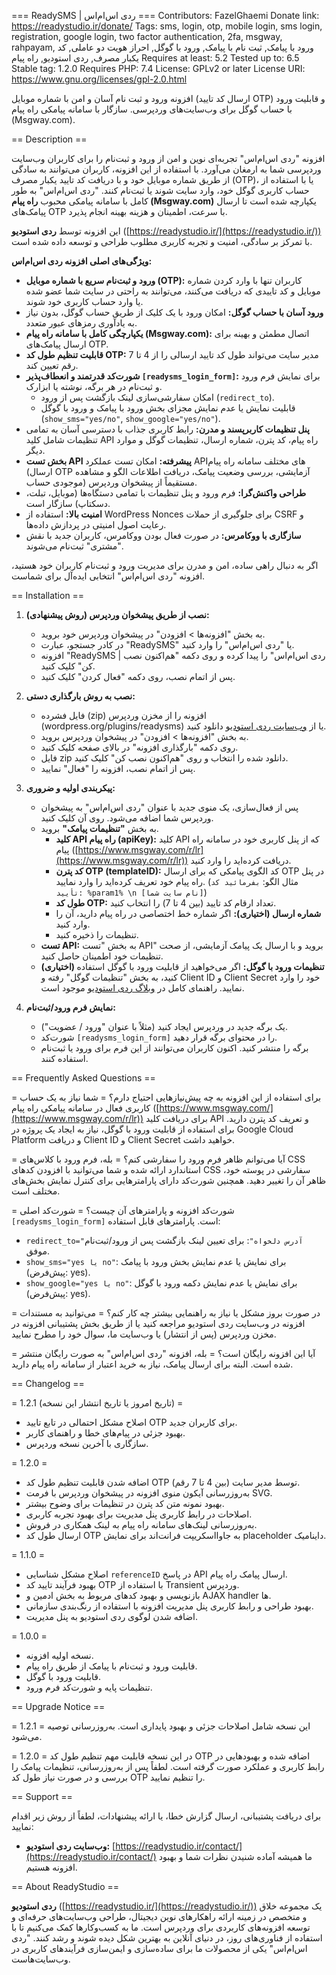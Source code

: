 === ReadySMS | ردی اس‌ام‌اس ===
Contributors: FazelGhaemi
Donate link: https://readystudio.ir/donate/
Tags: sms, login, otp, mobile login, sms login, registration, google login, two factor authentication, 2fa, msgway, rahpayam, ورود با پیامک, ثبت نام با پیامک, ورود با گوگل, احراز هویت دو عاملی, کد یکبار مصرف, ردی استودیو, راه پیام
Requires at least: 5.2
Tested up to: 6.5
Stable tag: 1.2.0
Requires PHP: 7.4
License: GPLv2 or later
License URI: https://www.gnu.org/licenses/gpl-2.0.html

افزونه ورود و ثبت نام آسان و امن با شماره موبایل (ارسال کد تایید OTP) و قابلیت ورود با حساب گوگل برای وب‌سایت‌های وردپرسی. سازگار با سامانه پیامکی راه پیام (Msgway.com).

== Description ==

افزونه "ردی اس‌ام‌اس" تجربه‌ای نوین و امن از ورود و ثبت‌نام را برای کاربران وب‌سایت وردپرسی شما به ارمغان می‌آورد. با استفاده از این افزونه، کاربران می‌توانند به سادگی از طریق شماره موبایل خود و با دریافت کد تایید یکبار مصرف (OTP)، یا با استفاده از حساب کاربری گوگل خود، وارد سایت شوند یا ثبت‌نام کنند. "ردی اس‌ام‌اس" به طور کامل با سامانه پیامکی محبوب **راه پیام (Msgway.com)** یکپارچه شده است تا ارسال پیامک‌های OTP با سرعت، اطمینان و هزینه بهینه انجام پذیرد.

این افزونه توسط **ردی استودیو** ([https://readystudio.ir/](https://readystudio.ir/)) با تمرکز بر سادگی، امنیت و تجربه کاربری مطلوب طراحی و توسعه داده شده است.

**ویژگی‌های اصلی افزونه ردی اس‌ام‌اس:**

* **ورود و ثبت‌نام سریع با شماره موبایل (OTP):** کاربران تنها با وارد کردن شماره موبایل و کد تاییدی که دریافت می‌کنند، می‌توانند به راحتی در سایت شما عضو شده یا وارد حساب کاربری خود شوند.
* **ورود آسان با حساب گوگل:** امکان ورود با یک کلیک از طریق حساب گوگل، بدون نیاز به یادآوری رمزهای عبور متعدد.
* **یکپارچگی کامل با سامانه راه پیام (Msgway.com):** اتصال مطمئن و بهینه برای ارسال پیامک‌های OTP.
* **قابلیت تنظیم طول کد OTP:** مدیر سایت می‌تواند طول کد تایید ارسالی را از 4 تا 7 رقم تعیین کند.
* **شورت‌کد قدرتمند و انعطاف‌پذیر `[readysms_login_form]`:** برای نمایش فرم ورود و ثبت‌نام در هر برگه، نوشته یا ابزارک.
    * امکان سفارشی‌سازی لینک بازگشت پس از ورود (`redirect_to`).
    * قابلیت نمایش یا عدم نمایش مجزای بخش ورود با پیامک و ورود با گوگل (`show_sms="yes/no"`, `show_google="yes/no"`).
* **پنل تنظیمات کاربرپسند و مدرن:** رابط کاربری جذاب با دسترسی آسان به تمامی تنظیمات شامل کلید API راه پیام، کد پترن، شماره ارسال، تنظیمات گوگل و موارد دیگر.
* **بخش تست API پیشرفته:** امکان تست عملکرد APIهای مختلف سامانه راه پیام (ارسال OTP آزمایشی، بررسی وضعیت پیامک، دریافت اطلاعات الگو و مشاهده موجودی حساب) مستقیماً از پیشخوان وردپرس.
* **طراحی واکنش‌گرا:** فرم ورود و پنل تنظیمات با تمامی دستگاه‌ها (موبایل، تبلت، دسکتاپ) سازگار است.
* **امنیت بالا:** استفاده از WordPress Nonces برای جلوگیری از حملات CSRF و رعایت اصول امنیتی در پردازش داده‌ها.
* **سازگاری با ووکامرس:** در صورت فعال بودن ووکامرس، کاربران جدید با نقش "مشتری" ثبت‌نام می‌شوند.

اگر به دنبال راهی ساده، امن و مدرن برای مدیریت ورود و ثبت‌نام کاربران خود هستید، افزونه "ردی اس‌ام‌اس" انتخابی ایده‌آل برای شماست.

== Installation ==

1.  **نصب از طریق پیشخوان وردپرس (روش پیشنهادی):**
    * به بخش "افزونه‌ها > افزودن" در پیشخوان وردپرس خود بروید.
    * در کادر جستجو، عبارت "ReadySMS" یا "ردی اس‌ام‌اس" را وارد کنید.
    * افزونه "ReadySMS | ردی اس‌ام‌اس" را پیدا کرده و روی دکمه "هم‌اکنون نصب کن" کلیک کنید.
    * پس از اتمام نصب، روی دکمه "فعال کردن" کلیک کنید.

2.  **نصب به روش بارگذاری دستی:**
    * فایل فشرده (zip) افزونه را از مخزن وردپرس (wordpress.org/plugins/readysms) یا از [وب‌سایت ردی استودیو](https://readystudio.ir/readysms-plugin/) دانلود کنید.
    * به بخش "افزونه‌ها > افزودن" در پیشخوان وردپرس بروید.
    * روی دکمه "بارگذاری افزونه" در بالای صفحه کلیک کنید.
    * فایل zip دانلود شده را انتخاب و روی "هم‌اکنون نصب کن" کلیک کنید.
    * پس از اتمام نصب، افزونه را "فعال" نمایید.

3.  **پیکربندی اولیه و ضروری:**
    * پس از فعال‌سازی، یک منوی جدید با عنوان "ردی اس‌ام‌اس" به پیشخوان وردپرس شما اضافه می‌شود. روی آن کلیک کنید.
    * به بخش **"تنظیمات پیامک"** بروید.
        * **کلید API راه پیام (apiKey):** کلید API که از پنل کاربری خود در سامانه راه پیام ([https://www.msgway.com/r/lr](https://www.msgway.com/r/lr)) دریافت کرده‌اید را وارد کنید.
        * **کد پترن OTP (templateID):** کد الگوی پیامکی که برای ارسال OTP در پنل راه پیام خود تعریف کرده‌اید را وارد نمایید. (مثال الگو: `بفرمائید کد تأیید: %param1% \n [نام سایت شما]`)
        * **طول کد OTP:** تعداد ارقام کد تایید (بین 4 تا 7) را انتخاب کنید.
        * **شماره ارسال (اختیاری):** اگر شماره خط اختصاصی در راه پیام دارید، آن را وارد کنید.
        * تنظیمات را ذخیره کنید.
    * **تست API:** به بخش "تست API" بروید و با ارسال یک پیامک آزمایشی، از صحت تنظیمات خود اطمینان حاصل کنید.
    * **(اختیاری) تنظیمات ورود با گوگل:** اگر می‌خواهید از قابلیت ورود با گوگل استفاده کنید، به بخش "تنظیمات گوگل" رفته و Client ID و Client Secret خود را وارد نمایید. راهنمای کامل در [وبلاگ ردی استودیو](https://readystudio.ir/wordpress-google-login-setup/?utm_source=plugin_readme&utm_medium=link&utm_campaign=readysms) موجود است.

4.  **نمایش فرم ورود/ثبت‌نام:**
    * یک برگه جدید در وردپرس ایجاد کنید (مثلاً با عنوان "ورود / عضویت").
    * شورت‌کد `[readysms_login_form]` را در محتوای برگه قرار دهید.
    * برگه را منتشر کنید. اکنون کاربران می‌توانند از این فرم برای ورود یا ثبت‌نام استفاده کنند.

== Frequently Asked Questions ==

= برای استفاده از این افزونه به چه پیش‌نیازهایی احتیاج دارم؟ =
شما نیاز به یک حساب کاربری فعال در سامانه پیامکی راه پیام ([https://www.msgway.com/](https://www.msgway.com/r/lr)) برای دریافت کلید API و تعریف کد پترن دارید.
برای استفاده از قابلیت ورود با گوگل، نیاز به ایجاد یک پروژه در Google Cloud Platform و دریافت Client ID و Client Secret خواهید داشت.

= آیا می‌توانم ظاهر فرم ورود را سفارشی کنم؟ =
بله، فرم ورود با کلاس‌های CSS استاندارد ارائه شده و شما می‌توانید با افزودن کدهای CSS سفارشی در پوسته خود، ظاهر آن را تغییر دهید. همچنین شورت‌کد دارای پارامترهایی برای کنترل نمایش بخش‌های مختلف است.

= شورت‌کد افزونه و پارامترهای آن چیست؟ =
شورت‌کد اصلی `[readysms_login_form]` است. پارامترهای قابل استفاده:
* `redirect_to="آدرس دلخواه"`: برای تعیین لینک بازگشت پس از ورود/ثبت‌نام موفق.
* `show_sms="yes یا no"`: برای نمایش یا عدم نمایش بخش ورود با پیامک (پیش‌فرض: yes).
* `show_google="yes یا no"`: برای نمایش یا عدم نمایش دکمه ورود با گوگل (پیش‌فرض: yes).

= در صورت بروز مشکل یا نیاز به راهنمایی بیشتر چه کار کنم؟ =
می‌توانید به مستندات افزونه در وب‌سایت ردی استودیو مراجعه کنید یا از طریق بخش پشتیبانی افزونه در مخزن وردپرس (پس از انتشار) یا وب‌سایت ما، سوال خود را مطرح نمایید.

= آیا این افزونه رایگان است؟ =
بله، افزونه "ردی اس‌ام‌اس" به صورت رایگان منتشر شده است. البته برای ارسال پیامک، نیاز به خرید اعتبار از سامانه راه پیام دارید.


== Changelog ==

= 1.2.1 (تاریخ امروز یا تاریخ انتشار این نسخه) =
* اصلاح مشکل احتمالی در تابع تایید OTP برای کاربران جدید.
* بهبود جزئی در پیام‌های خطا و راهنمای کاربر.
* سازگاری با آخرین نسخه وردپرس.

= 1.2.0 =
* اضافه شدن قابلیت تنظیم طول کد OTP (بین 4 تا 7 رقم) توسط مدیر سایت.
* به‌روزرسانی آیکون منوی افزونه در پیشخوان وردپرس با فرمت SVG.
* بهبود نمونه متن کد پترن در تنظیمات برای وضوح بیشتر.
* اصلاحات در رابط کاربری پنل مدیریت برای بهبود تجربه کاربری.
* به‌روزرسانی لینک‌های سامانه راه پیام به لینک همکاری در فروش.
* ارسال طول کد OTP به جاوااسکریپت فرانت‌اند برای نمایش placeholder داینامیک.

= 1.1.0 =
* اصلاح مشکل شناسایی `referenceID` در پاسخ API ارسال پیامک راه پیام.
* بهبود فرآیند تایید کد OTP با استفاده از Transient وردپرس.
* بازنویسی و بهبود کدهای مربوط به بخش ادمین و AJAX handler ها.
* بهبود طراحی و رابط کاربری پنل مدیریت افزونه با استفاده از رنگ‌بندی سازمانی.
* اضافه شدن لوگوی ردی استودیو به پنل مدیریت.

= 1.0.0 =
* نسخه اولیه افزونه.
* قابلیت ورود و ثبت‌نام با پیامک از طریق راه پیام.
* قابلیت ورود با گوگل.
* تنظیمات پایه و شورت‌کد فرم ورود.

== Upgrade Notice ==

= 1.2.1 =
این نسخه شامل اصلاحات جزئی و بهبود پایداری است. به‌روزرسانی توصیه می‌شود.

= 1.2.0 =
در این نسخه قابلیت مهم تنظیم طول کد OTP اضافه شده و بهبودهایی در رابط کاربری و عملکرد صورت گرفته است. لطفاً پس از به‌روزرسانی، تنظیمات پیامک را بررسی و در صورت نیاز طول کد OTP را تنظیم نمایید.

== Support ==

برای دریافت پشتیبانی، ارسال گزارش خطا، یا ارائه پیشنهادات، لطفاً از روش زیر اقدام نمایید:
* **وب‌سایت ردی استودیو:** [https://readystudio.ir/contact/](https://readystudio.ir/contact/)
ما همیشه آماده شنیدن نظرات شما و بهبود افزونه هستیم.

== About ReadyStudio ==

**ردی استودیو** ([https://readystudio.ir/](https://readystudio.ir/)) یک مجموعه خلاق و متخصص در زمینه ارائه راهکارهای نوین دیجیتال، طراحی وب‌سایت‌های حرفه‌ای و توسعه افزونه‌های کاربردی برای وردپرس است. ما به کسب‌وکارها کمک می‌کنیم تا با استفاده از فناوری‌های روز، در دنیای آنلاین به بهترین شکل دیده شوند و رشد کنند. "ردی اس‌ام‌اس" یکی از محصولات ما برای ساده‌سازی و ایمن‌سازی فرآیندهای کاربری در وب‌سایت‌هاست.
